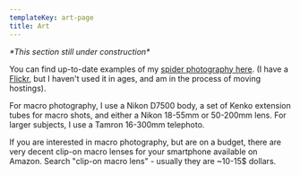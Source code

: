 ```yaml
---
templateKey: art-page
title: Art
---
```

_\*This section still under construction\*_

You can find up-to-date examples of my [spider photography here](https://adobe.ly/2pfbiqL). (I have a [Flickr](https://www.flickr.com/photos/saecheverri/), but I haven't used it in ages, and am in the process of moving hostings).

For macro photography, I use a Nikon D7500 body, a set of Kenko extension tubes for macro shots, and either a Nikon 18-55mm or 50-200mm lens. For larger subjects, I use a Tamron 16-300mm telephoto.

If you are interested in macro photography, but are on a budget, there are very decent clip-on macro lenses for your smartphone available on Amazon. Search "clip-on macro lens" - usually they are ~10-15$ dollars.
